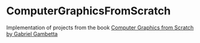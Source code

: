 # ComputerGraphicsFromScratch
Implementation of projects from the book [Computer Graphics from Scratch by Gabriel Gambetta](https://gabrielgambetta.com/computer-graphics-from-scratch/)